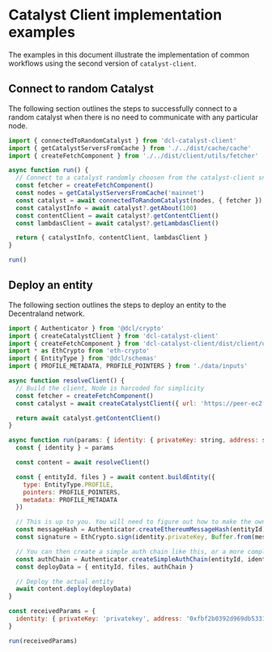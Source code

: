 # Catalyst Client implementation examples

The examples in this document illustrate the implementation of common workflows using the second version of `catalyst-client`.

## Connect to random Catalyst

The following section outlines the steps to successfully connect to a random catalyst when there is no need to communicate with any particular node.

```javascript
import { connectedToRandomCatalyst } from 'dcl-catalyst-client'
import { getCatalystServersFromCache } from './../dist/cache/cache'
import { createFetchComponent } from './../dist/client/utils/fetcher'

async function run() {
  // Connect to a catalyst randomly choosen from the catalyst-client snapshot
  const fetcher = createFetchComponent()
  const nodes = getCatalystServersFromCache('mainnet')
  const catalyst = await connectedToRandomCatalyst(nodes, { fetcher })
  const catalystInfo = await catalyst?.getAbout(100)
  const contentClient = await catalyst?.getContentClient()
  const lambdasClient = await catalyst?.getLambdasClient()

  return { catalystInfo, contentClient, lambdasClient }
}

run()
```

## Deploy an entity

The following section outlines the steps to deploy an entity to the Decentraland network.

```javascript
import { Authenticator } from '@dcl/crypto'
import { createCatalystClient } from 'dcl-catalyst-client'
import { createFetchComponent } from 'dcl-catalyst-client/dist/client/utils/fetcher'
import * as EthCrypto from 'eth-crypto'
import { EntityType } from '@dcl/schemas'
import { PROFILE_METADATA, PROFILE_POINTERS } from './data/inputs'

async function resolveClient() {
  // Build the client, Node is harcoded for simplicity
  const fetcher = createFetchComponent()
  const catalyst = await createCatalystClient({ url: 'https://peer-ec2.decentraland.org', fetcher })

  return await catalyst.getContentClient()
}

async function run(params: { identity: { privateKey: string, address: string } }) {
  const { identity } = params

  const content = await resolveClient()

  const { entityId, files } = await content.buildEntity({
    type: EntityType.PROFILE,
    pointers: PROFILE_POINTERS,
    metadata: PROFILE_METADATA
  })

  // This is up to you. You will need to figure out how to make the owner of the pointer sign the entity id
  const messageHash = Authenticator.createEthereumMessageHash(entityId)
  const signature = EthCrypto.sign(identity.privateKey, Buffer.from(messageHash).toString('hex'))

  // You can then create a simple auth chain like this, or a more complex one.
  const authChain = Authenticator.createSimpleAuthChain(entityId, identity.address, signature)
  const deployData = { entityId, files, authChain }

  // Deploy the actual entity
  await content.deploy(deployData)
}

const receivedParams = {
  identity: { privateKey: 'privatekey', address: '0xfbf2b0392d969db533189b596708ba9ba7f4e3cd' }
}

run(receivedParams)
```
